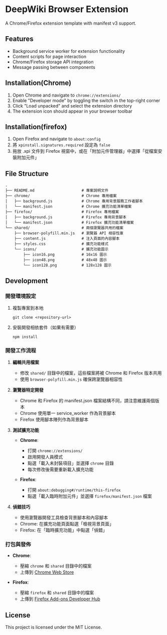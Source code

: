 # DeepWiki Browser Extension

A Chrome/Firefox extension template with manifest v3 support.

## Features

- Background service worker for extension functionality
- Content scripts for page interaction
- Chrome/Firefox storage API integration
- Message passing between components

## Installation(Chrome)

1. Open Chrome and navigate to `chrome://extensions/`
2. Enable "Developer mode" by toggling the switch in the top-right corner
3. Click "Load unpacked" and select the extension directory
4. The extension icon should appear in your browser toolbar

## Installation(firefox)

1. Open Firefox and navigate to `about:config`
2. 將 `xpinstall.signatures.required` 設定為 `false`
2. 拖放 .xpi 文件到 Firefox 視窗中，或在「附加元件管理器」中選擇「從檔案安裝附加元件」

## File Structure

```
.
├── README.md                     # 專案說明文件
├── chrome/                       # Chrome 專用檔案
│   ├── background.js             # Chrome 專用背景服務工作者腳本
│   └── manifest.json             # Chrome 擴充功能清單檔案
├── firefox/                      # Firefox 專用檔案
│   ├── background.js             # Firefox 專用背景腳本
│   └── manifest.json             # Firefox 擴充功能清單檔案
└── shared/                       # 兩個瀏覽器共用的檔案
    ├── browser-polyfill.min.js   # 瀏覽器 API 相容性庫
    ├── content.js                # 注入頁面的內容腳本
    ├── styles.css                # 擴充功能樣式
    └── icons/                    # 擴充功能圖示
        ├── icon16.png            # 16x16 圖示
        ├── icon48.png            # 48x48 圖示
        └── icon128.png           # 128x128 圖示
```

## Development

### 開發環境設定

1. 複製專案到本地
   ```
   git clone <repository-url>
   ```

2. 安裝開發相依套件（如果有需要）
   ```
   npm install
   ```

### 開發工作流程

1. **編輯共用檔案**
   - 修改 `shared/` 目錄中的檔案，這些檔案將被 Chrome 和 Firefox 版本共用
   - 使用 `browser-polyfill.min.js` 確保跨瀏覽器相容性

2. **瀏覽器特定開發**
   - Chrome 和 Firefox 的 manifest.json 檔案結構不同，請注意維護兩個版本
   - Chrome 使用單一 service_worker 作為背景腳本
   - Firefox 使用腳本陣列作為背景腳本

3. **測試擴充功能**
   - **Chrome**:
     - 打開 `chrome://extensions/`
     - 啟用開發人員模式
     - 點選「載入未封裝項目」並選擇 `chrome` 目錄
     - 每次修改後需要重新載入擴充功能

   - **Firefox**:
     - 打開 `about:debugging#/runtime/this-firefox`
     - 點選「載入臨時附加元件」並選擇 `firefox/manifest.json` 檔案

4. **偵錯技巧**
   - 使用瀏覽器開發工具檢查背景腳本和內容腳本
   - Chrome: 在擴充功能頁面點選「檢視背景頁面」
   - Firefox: 在「臨時擴充功能」中點選「偵錯」

### 打包與發佈

- **Chrome**:
  - 壓縮 `chrome` 和 `shared` 目錄中的檔案
  - 上傳到 [Chrome Web Store](https://chrome.google.com/webstore/developer/dashboard)

- **Firefox**:
  - 壓縮 `firefox` 和 `shared` 目錄中的檔案
  - 上傳到 [Firefox Add-ons Developer Hub](https://addons.mozilla.org/developers/)

## License

This project is licensed under the MIT License.